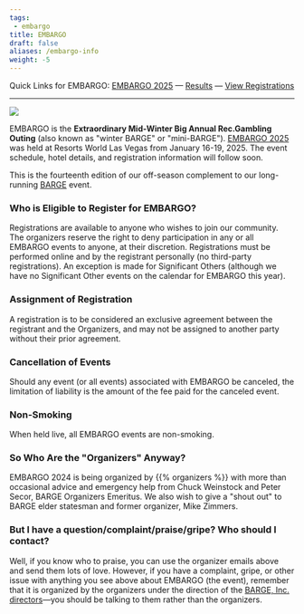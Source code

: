 ```yaml
---
tags:
 - embargo
title: EMBARGO
draft: false
aliases: /embargo-info
weight: -5
---
```


Quick Links for EMBARGO: [EMBARGO 2025](/embargo/2025/)
&mdash;
[Results](/embargo/results/) 
&mdash;
[View Registrations](https://secure.barge.org/embargo2025review.php)

__________

![](/images/EMBARGO+2020+Attendee+Photo-1920w.jpg)

EMBARGO is the
**Extraordinary Mid-Winter Big Annual Rec.Gambling Outing**
(also known as &quot;winter BARGE&quot; or &quot;mini-BARGE&quot;).
[EMBARGO 2025](/embargo/2025/)
was held at Resorts World Las Vegas from January 16-19, 2025.  The event
schedule, hotel details, and registration information will follow soon.

This is the fourteenth edition of our off-season complement to our long-running
[BARGE](/barge/) event.

### Who is Eligible to Register for EMBARGO?

Registrations are available to anyone who wishes to join our community.
The organizers reserve the right to deny participation in any or all EMBARGO 
events to anyone, at their discretion.  Registrations must be performed 
online and by the registrant personally (no third-party registrations). 
An exception is made for Significant Others (although we have no Significant
Other events on the calendar for EMBARGO this year).

### Assignment of Registration

A registration is to be considered an exclusive agreement between the 
registrant and the Organizers, and may not be assigned to 
another party without their prior agreement.

### Cancellation of Events

Should any event (or all events) associated with EMBARGO be canceled, 
the limitation of liability is the amount of the fee paid for the 
canceled event.

### Non-Smoking

When held live, all EMBARGO events are non-smoking. 

### So Who Are the &quot;Organizers&quot; Anyway?

EMBARGO 2024 is being organized by {{% organizers %}} with more than
occasional advice and emergency help from Chuck Weinstock and Peter Secor,
BARGE Organizers Emeritus. We also wish to give a &quot;shout out&quot; to
BARGE elder statesman and former organizer, Mike Zimmers.

### But I have a question/complaint/praise/gripe? Who should I contact?

Well, if you know who to praise, you can use the organizer emails above and
send them lots of love. However, if you have a complaint, gripe, or other issue
with anything you see above about EMBARGO (the event), remember that it is
organized by the organizers under the direction of the [BARGE,
Inc.](/inc/) [directors](/inc/officers/)&mdash;you should be talking to them
rather than the organizers.
